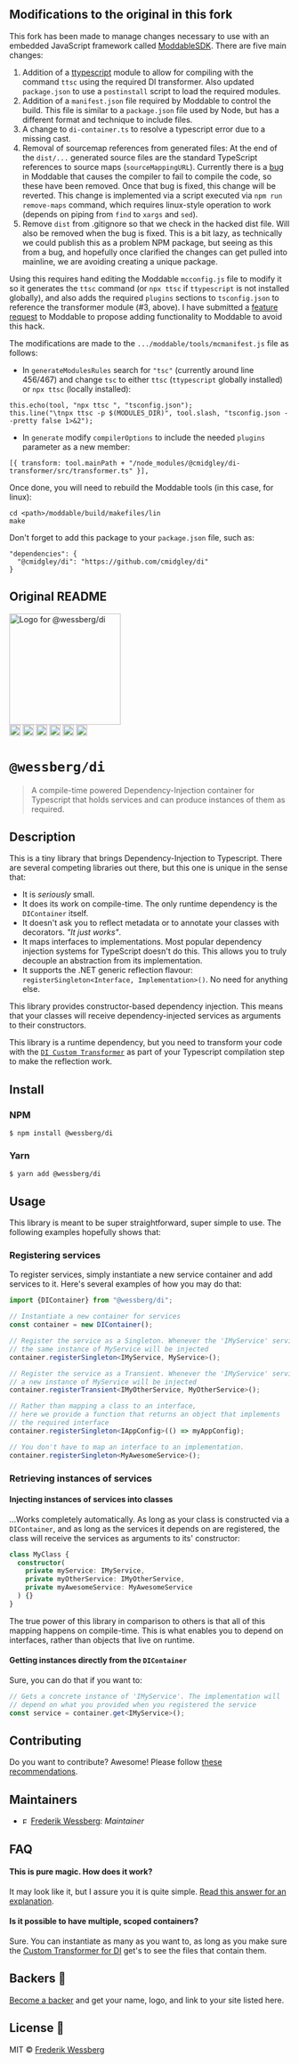 ## Modifications to the original in this fork

This fork has been made to manage changes necessary to use with an embedded JavaScript framework called [ModdableSDK](https://github.com/Moddable-OpenSource/moddable).  There are five main changes:

1) Addition of a [ttypescript](https://github.com/cevek/ttypescript) module to allow for compiling with the command `ttsc` using the required DI transformer.  Also updated `package.json` to use a `postinstall` script to load the required modules.
2) Addition of a `manifest.json` file required by Moddable to control the build.  This file is similar to a `package.json` file used by Node, but has a different format and technique to include files.
3) A change to `di-container.ts` to resolve a typescript error due to a missing cast.
4) Removal of sourcemap references from generated files: At the end of the `dist/...` generated source files are the standard TypeScript references to source maps (`sourceMappingURL`).  Currently there is a [bug](https://github.com/Moddable-OpenSource/moddable/issues/771) in Moddable that causes the compiler to fail to compile the code, so these have been removed.  Once that bug is fixed, this change will be reverted.  This change is implemented via a script executed via `npm run remove-maps` command, which requires linux-style operation to work (depends on piping from `find` to `xargs` and `sed`).
5) Remove `dist` from .gitignore so that we check in the hacked dist file.  Will also be removed when the bug is fixed.  This is a bit lazy, as technically we could publish this as a problem NPM package, but seeing as this from a bug, and hopefully once clarified the changes can get pulled into mainline, we are avoiding creating a unique package.

Using this requires hand editing the Moddable `mcconfig.js` file to modify it so it generates the `ttsc` command (or `npx ttsc` if `ttypescript` is not installed globally), and also adds the required `plugins` sections to `tsconfig.json` to reference the transformer module (#3, above).  I have submitted a [feature request](https://github.com/Moddable-OpenSource/moddable/issues/772) to Moddable to propose adding functionality to Moddable to avoid this hack.

The modifications are made to the `.../moddable/tools/mcmanifest.js` file as follows:

* In `generateModulesRules` search for `"tsc"` (currently around line 456/467) and change `tsc` to either `ttsc` (`ttypescript` globally installed) or `npx ttsc` (locally installed):
```tsc
this.echo(tool, "npx ttsc ", "tsconfig.json");
this.line("\tnpx ttsc -p $(MODULES_DIR)", tool.slash, "tsconfig.json --pretty false 1>&2");
```
* In `generate` modify `compilerOptions` to include the needed `plugins` parameter as a new member: 
```tsc
[{ transform: tool.mainPath + "/node_modules/@cmidgley/di-transformer/src/transformer.ts" }],
```

Once done, you will need to rebuild the Moddable tools (in this case, for linux):

```
cd <path>/moddable/build/makefiles/lin
make
```

Don't forget to add this package to your `package.json` file, such as:

```
"dependencies": {
  "@cmidgley/di": "https://github.com/cmidgley/di"
}
```

## Original README

<img alt="Logo for @wessberg/di" src="https://raw.githubusercontent.com/wessberg/di/master/documentation/asset/di-logo.png" height="200"></img><br>
<a href="https://npmcharts.com/compare/@wessberg/di?minimal=true"><img alt="Downloads per month" src="https://img.shields.io/npm/dm/%40wessberg%2Fdi.svg" height="20"></img></a>
<a href="https://david-dm.org/wessberg/di"><img alt="Dependencies" src="https://img.shields.io/david/wessberg/di.svg" height="20"></img></a>
<a href="https://www.npmjs.com/package/@wessberg/di"><img alt="NPM Version" src="https://badge.fury.io/js/%40wessberg%2Fdi.svg" height="20"></img></a>
<a href="https://github.com/wessberg/di/graphs/contributors"><img alt="Contributors" src="https://img.shields.io/github/contributors/wessberg%2Fdi.svg" height="20"></img></a>
<a href="https://opensource.org/licenses/MIT"><img alt="MIT License" src="https://img.shields.io/badge/License-MIT-yellow.svg" height="20"></img></a>
<a href="https://www.patreon.com/bePatron?u=11315442"><img alt="Support on Patreon" src="https://c5.patreon.com/external/logo/become_a_patron_button@2x.png" height="20"></img></a>

# `@wessberg/di`

> A compile-time powered Dependency-Injection container for Typescript that holds services and can produce instances of them as required.

## Description

This is a tiny library that brings Dependency-Injection to Typescript. There are several competing libraries out there, but this one is unique in the sense
that:

- It is _seriously_ small.
- It does its work on compile-time. The only runtime dependency is the `DIContainer` itself.
- It doesn't ask you to reflect metadata or to annotate your classes with decorators. _"It just works"_.
- It maps interfaces to implementations. Most popular dependency injection systems for TypeScript doesn't do this. This allows you to truly decouple an abstraction from its implementation.
- It supports the .NET generic reflection flavour: `registerSingleton<Interface, Implementation>()`. No need for anything else.

This library provides constructor-based dependency injection. This means that your classes will receive dependency-injected services as arguments to their constructors.

This library is a runtime dependency, but you need to transform your code with the [`DI Custom Transformer`](https://github.com/wessberg/di-compiler) as part of your Typescript compilation step to make the reflection work.

## Install

### NPM

```
$ npm install @wessberg/di
```

### Yarn

```
$ yarn add @wessberg/di
```

## Usage

This library is meant to be super straightforward, super simple to use.
The following examples hopefully shows that:

### Registering services

To register services, simply instantiate a new service container and add services to it.
Here's several examples of how you may do that:

```typescript
import {DIContainer} from "@wessberg/di";

// Instantiate a new container for services
const container = new DIContainer();

// Register the service as a Singleton. Whenever the 'IMyService' service is requested,
// the same instance of MyService will be injected
container.registerSingleton<IMyService, MyService>();

// Register the service as a Transient. Whenever the 'IMyService' service is requested,
// a new instance of MyService will be injected
container.registerTransient<IMyOtherService, MyOtherService>();

// Rather than mapping a class to an interface,
// here we provide a function that returns an object that implements
// the required interface
container.registerSingleton<IAppConfig>(() => myAppConfig);

// You don't have to map an interface to an implementation.
container.registerSingleton<MyAwesomeService>();
```

### Retrieving instances of services

#### Injecting instances of services into classes

...Works completely automatically. As long as your class is constructed via
a `DIContainer`, and as long as the services it depends on are registered,
the class will receive the services as arguments to its' constructor:

```typescript
class MyClass {
  constructor(
    private myService: IMyService,
    private myOtherService: IMyOtherService,
    private myAwesomeService: MyAwesomeService
  ) {}
}
```

The true power of this library in comparison to others is that all of this mapping happens on compile-time.
This is what enables you to depend on interfaces, rather than objects that live on runtime.

#### Getting instances directly from the `DIContainer`

Sure, you can do that if you want to:

```typescript
// Gets a concrete instance of 'IMyService'. The implementation will
// depend on what you provided when you registered the service
const service = container.get<IMyService>();
```

## Contributing

Do you want to contribute? Awesome! Please follow [these recommendations](./CONTRIBUTING.md).

## Maintainers

- <a href="https://github.com/wessberg"><img alt="Frederik Wessberg" src="https://avatars2.githubusercontent.com/u/20454213?s=460&v=4" height="11"></img></a> [Frederik Wessberg](https://github.com/wessberg): _Maintainer_

## FAQ

#### This is pure magic. How does it work?

It may look like it, but I assure you it is quite simple. [Read this answer for an explanation](https://github.com/wessberg/di-compiler#how-does-it-work-exactly).

#### Is it possible to have multiple, scoped containers?

Sure. You can instantiate as many as you want to, as long as you make sure the [Custom Transformer for DI](https://github.com/wessberg/di-compiler) get's to see the files that contain them.

## Backers 🏅

[Become a backer](https://www.patreon.com/bePatron?u=11315442) and get your name, logo, and link to your site listed here.

## License 📄

MIT © [Frederik Wessberg](https://github.com/wessberg)
